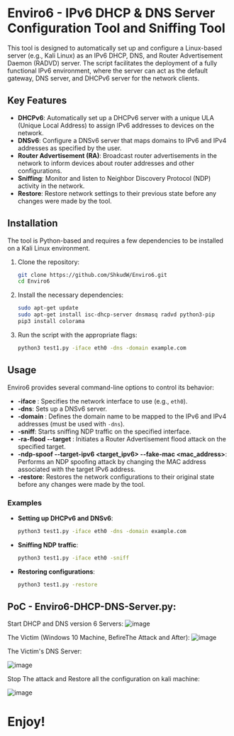# Enviro6 -  IPv6 DHCP & DNS Server Configuration Tool and Sniffing Tool


This tool is designed to automatically set up and configure a Linux-based server (e.g., Kali Linux) as an IPv6 DHCP, DNS, and Router Advertisement Daemon (RADVD) server. The script facilitates the deployment of a fully functional IPv6 environment, where the server can act as the default gateway, DNS server, and DHCPv6 server for the network clients.

## Key Features

- **DHCPv6**: Automatically set up a DHCPv6 server with a unique ULA (Unique Local Address) to assign IPv6 addresses to devices on the network.
- **DNSv6**: Configure a DNSv6 server that maps domains to IPv6 and IPv4 addresses as specified by the user.
- **Router Advertisement (RA)**: Broadcast router advertisements in the network to inform devices about router addresses and other configurations.
- **Sniffing**: Monitor and listen to Neighbor Discovery Protocol (NDP) activity in the network.
- **Restore**: Restore network settings to their previous state before any changes were made by the tool.

## Installation

The tool is Python-based and requires a few dependencies to be installed on a Kali Linux environment.

1. Clone the repository:
    ```bash
    git clone https://github.com/ShkudW/Enviro6.git
    cd Enviro6
    ```

2. Install the necessary dependencies:
    ```bash
    sudo apt-get update
    sudo apt-get install isc-dhcp-server dnsmasq radvd python3-pip
    pip3 install colorama
    ```

3. Run the script with the appropriate flags:
    ```bash
    python3 test1.py -iface eth0 -dns -domain example.com
    ```

## Usage

Enviro6 provides several command-line options to control its behavior:

- **-iface <interface>**: Specifies the network interface to use (e.g., `eth0`).
- **-dns**: Sets up a DNSv6 server.
- **-domain <domain>**: Defines the domain name to be mapped to the IPv6 and IPv4 addresses (must be used with `-dns`).
- **-sniff**: Starts sniffing NDP traffic on the specified interface.
- **-ra-flood --target <target>**: Initiates a Router Advertisement flood attack on the specified target.
- **-ndp-spoof --target-ipv6 <target_ipv6> --fake-mac <mac_address>**: Performs an NDP spoofing attack by changing the MAC address associated with the target IPv6 address.
- **-restore**: Restores the network configurations to their original state before any changes were made by the tool.

### Examples

- **Setting up DHCPv6 and DNSv6**:
    ```bash
    python3 test1.py -iface eth0 -dns -domain example.com
    ```

- **Sniffing NDP traffic**:
    ```bash
    python3 test1.py -iface eth0 -sniff
    ```

- **Restoring configurations**:
    ```bash
    python3 test1.py -restore
    ```

## PoC - Enviro6-DHCP-DNS-Server.py:
Start DHCP and DNS version 6 Servers:
![image](https://github.com/user-attachments/assets/24cdbed0-340d-44a2-ae23-e22fe707cb31)


The Victim (Windows 10 Machine, BefireThe Attack and After):
![image](https://github.com/user-attachments/assets/ed9288f4-05ac-438b-9c6d-8d597aebbda5)


The Victim's DNS Server:

![image](https://github.com/user-attachments/assets/38f5e133-d930-488d-bde9-7504c7563d32)


Stop The attack and Restore all the configuration on kali machine:

![image](https://github.com/user-attachments/assets/9b4a1f50-26b3-4183-989b-3d3ad3b78837)


# Enjoy!

